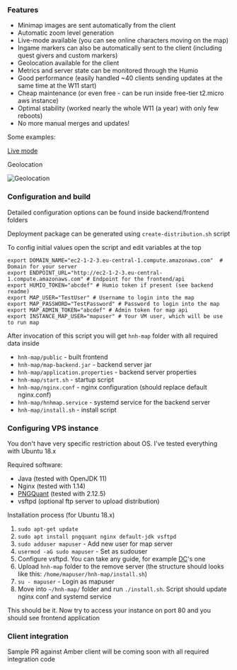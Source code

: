 ### Features
 - Minimap images are sent automatically from the client
 - Automatic zoom level generation
 - Live-mode available (you can see online characters moving on the map)
 - Ingame markers can also be automatically sent to the client (including quest givers and custom markers)
 - Geolocation available for the client
 - Metrics and server state can be monitored through the Humio
 - Good performance (easily handled ~40 clients sending updates at the same time at the W11 start)
 - Cheap maintenance (or even free - can be run inside free-tier t2.micro aws instance)
 - Optimal stability (worked nearly the whole W11 (a year) with only few reboots)
 - No more manual merges and updates!

Some examples:

[Live mode](https://webm.red/view/FrOT.webm)

Geolocation

![Geolocation](https://i.imgur.com/gtbNjre.png)

### Configuration and build

Detailed configuration options can be found inside backend/frontend folders

Deployment package can be generated using `create-distribution.sh` script

To config initial values open the script and edit variables at the top

```shell script
export DOMAIN_NAME="ec2-1-2-3.eu-central-1.compute.amazonaws.com"  # Domain for your server
export ENDPOINT_URL="http://ec2-1-2-3.eu-central-1.compute.amazonaws.com" # Endpoint for the frontend/api
export HUMIO_TOKEN="abcdef" # Humio token if present (see backend readme)
export MAP_USER="TestUser" # Username to login into the map
export MAP_PASSWORD="TestPassword" # Password to login into the map
export MAP_ADMIN_TOKEN="abcdef" # Admin token for map api
export INSTANCE_MAP_USER="mapuser" # Your VM user, which will be use to run map
```

After invocation of this script you will get `hnh-map` folder with all required data inside
 - `hnh-map/public` - built frontend
 - `hnh-map/map-backend.jar` - backend server jar
 - `hnh-map/application.properties` - backend server properties
 - `hnh-map/start.sh` - startup script
 - `hnh-map/nginx.conf` - nginx configuration (should replace default nginx.conf)
 - `hnh-map/hnhmap.service` - systemd service for the backend server
 - `hnh-map/install.sh` - install script
 
### Configuring VPS instance
 
You don't have very specific restriction about OS. I've tested everything with Ubuntu 18.x
 
Required software:
 - Java (tested with OpenJDK 11)
 - Nginx (tested with 1.14)
 - [PNGQuant](https://pngquant.org/) (tested with 2.12.5)
 - vsftpd (optional ftp server to upload distribution)
  
Installation process (for Ubuntu 18.x)
1. `sudo apt-get update`
2. `sudo apt install pngquant nginx default-jdk vsftpd` 
3. `sudo adduser mapuser` - Add new user for map server
4. `usermod -aG sudo mapuser` - Set as sudouser 
5. Configure vsftpd. You can take any guide, for example [DC](https://www.digitalocean.com/community/tutorials/how-to-set-up-vsftpd-for-a-user-s-directory-on-ubuntu-18-04)'s one
6. Upload `hnh-map` folder to the remove server (the structure should looks like this: `/home/mapuser/hnh-map/install.sh`)
7. `su - mapuser` - Login as mapuser
8. Move into `~/hnh-map/` folder and run `./install.sh`. Script should update nginx conf and systemd service

This should be it. Now try to access your instance on port 80 and you should see frontend application

### Client integration

Sample PR against Amber client will be coming soon with all required integration code